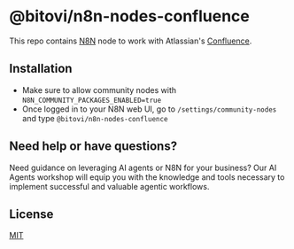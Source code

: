 # @bitovi/n8n-nodes-confluence

This repo contains [N8N](https://n8n.io/) node to work with Atlassian's [Confluence](https://www.atlassian.com/software/confluence).

## Installation

- Make sure to allow community nodes with `N8N_COMMUNITY_PACKAGES_ENABLED=true`
- Once logged in to your N8N web UI, go to `/settings/community-nodes` and type `@bitovi/n8n-nodes-confluence`

## Need help or have questions?

Need guidance on leveraging AI agents or N8N for your business? Our AI Agents workshop will equip you with the knowledge and tools necessary to implement successful and valuable agentic workflows.

## License

[MIT](./LICENSE.md)
